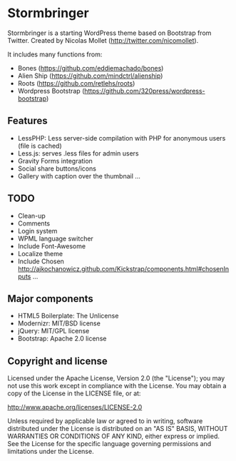 Stormbringer
=================

Stormbringer is a starting WordPress theme based on Bootstrap from Twitter. Created by Nicolas Mollet (http://twitter.com/nicomollet).

It includes many functions from:

* Bones (https://github.com/eddiemachado/bones)
* Alien Ship (https://github.com/mindctrl/alienship)
* Roots (https://github.com/retlehs/roots)
* Wordpress Bootstrap (https://github.com/320press/wordpress-bootstrap)

Features
-----------

* LessPHP: Less server-side compilation with PHP for anonymous users (file is cached)
* Less.js: serves .less files for admin users
* Gravity Forms integration
* Social share buttons/icons
* Gallery with caption over the thumbnail
...

TODO
-----------

* Clean-up
* Comments
* Login system
* WPML language switcher
* Include Font-Awesome
* Localize theme
* Include Chosen http://ajkochanowicz.github.com/Kickstrap/components.html#chosenInputs
...

Major components 
-----------

* HTML5 Boilerplate: The Unlicense
* Modernizr: MIT/BSD license
* jQuery: MIT/GPL license
* Bootstrap: Apache 2.0 license

Copyright and license
-----------

Licensed under the Apache License, Version 2.0 (the "License");
you may not use this work except in compliance with the License.
You may obtain a copy of the License in the LICENSE file, or at:

   http://www.apache.org/licenses/LICENSE-2.0

Unless required by applicable law or agreed to in writing, software
distributed under the License is distributed on an "AS IS" BASIS,
WITHOUT WARRANTIES OR CONDITIONS OF ANY KIND, either express or implied.
See the License for the specific language governing permissions and
limitations under the License.